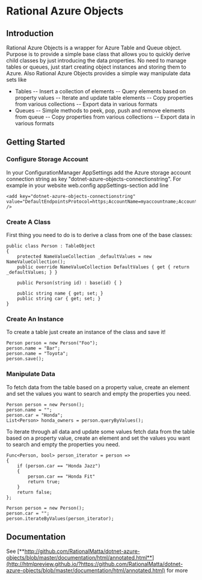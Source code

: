 # Rational Azure Objects

## Introduction
Rational Azure Objects is a wrapper for Azure Table and Queue object. Purpose is to provide a simple base class that allows you to quickly derive child classes by just introducing the data properties. No need to manage tables or queues, just start creating object instances and storing them to Azure. Also Rational Azure Objects provides a simple way manipulate data sets like
- Tables
-- Insert a collection of elements
-- Query elements based on property values
-- Iterate and update table elements
-- Copy properties from various collections
-- Export data in various formats
- Queues
-- Simple methods to peek, pop, push and remove elements from queue
-- Copy properties from various collections
-- Export data in various formats

## Getting Started

### Configure Storage Account
In your ConfigurationManager AppSettings add the Azure storage account connection string as key "dotnet-azure-objects-connectionstring". For example in your website web.config appSettings-section add line

```
<add key="dotnet-azure-objects-connectionstring" value="DefaultEndpointsProtocol=https;AccountName=myaccountname;AccountKey=...;EndpointSuffix=core.windows.net" />
```

### Create A Class
First thing you need to do is to derive a class from one of the base classes: 
```
public class Person : TableObject
{
	protected NameValueCollection _defaultValues = new NameValueCollection();
	public override NameValueCollection DefaultValues { get { return _defaultValues; } }

	public Person(string id) : base(id) { }

	public string name { get; set; }
	public string car { get; set; }
}
```

### Create An Instance
To create a table just create an instance of the class and save it! 
```
Person person = new Person("Foo");
person.name = "Bar";
person.name = "Toyota";
person.save();
```

### Manipulate Data
To fetch data from the table based on a property value, create an element and set the values you want to search and empty the properties you need.
```
Person person = new Person();
person.name = "";
person.car = "Honda";
List<Person> honda_owners = person.queryByValues();
```

To iterate through all data and update some values fetch data from the table based on a property value, create an element and set the values you want to search and empty the properties you need.
```
Func<Person, bool> person_iterator = person =>
{
	if (person.car == "Honda Jazz")
	{
		person.car == "Honda Fit"
		return true;
	}
	return false;
};

Person person = new Person();
person.car = "";
person.iterateByValues(person_iterator);
```

## Documentation
See [**http://github.com/RationalMatta/dotnet-azure-objects/blob/master/documentation/html/annotated.html**](http://htmlpreview.github.io/?https://github.com/RationalMatta/dotnet-azure-objects/blob/master/documentation/html/annotated.html) for more

